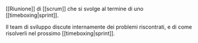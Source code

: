 [[Riunione]] di [[scrum]] che si svolge al termine di uno [[timeboxing|sprint]].

Il team di sviluppo discute internamente dei problemi riscontrati, e di come risolverli nel prossimo [[timeboxing|sprint]].